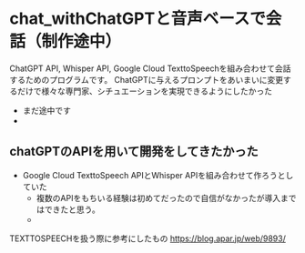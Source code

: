 # chat_withChatGPTと音声ベースで会話（制作途中）
ChatGPT API, Whisper API, Google Cloud TexttoSpeechを組み合わせて会話するためのプログラムです。
ChatGPTに与えるプロンプトをあいまいに変更するだけで様々な専門家、シチュエーションを実現できるようにしたかった

- まだ途中です
- 
## chatGPTのAPIを用いて開発をしてきたかった
- Google Cloud TexttoSpeech APIとWhisper APIを組み合わせて作ろうとしていた
  - 複数のAPIをもちいる経験は初めてだったので自信がなかったが導入まではできたと思う。
  - 

TEXTTOSPEECHを扱う際に参考にしたもの
https://blog.apar.jp/web/9893/
